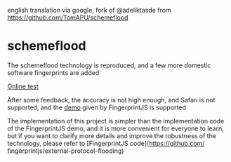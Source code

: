 english translation via google, fork of @adeliktasde from https://github.com/TomAPU/schemeflood

# schemeflood
The schemeflood technology is reproduced, and a few more domestic software fingerprints are added

[Online test](https://tomapu.github.io/schemeflood/)

After some feedback, the accuracy is not high enough, and Safari is not supported, and the [demo](https://schemeflood.com/) given by FingerprintJS is supported

The implementation of this project is simpler than the implementation code of the FingerprintJS demo, and it is more convenient for everyone to learn, but if you want to clarify more details and improve the robustness of the technology, please refer to [FingerprintJS code](https://github.com/ fingerprintjs/external-protocol-flooding) 